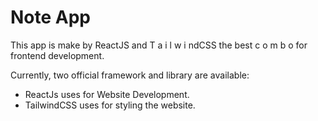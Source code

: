 # Note App

This app is make by ReactJS and T a i l w i ndCSS the best c o m b o for frontend development.

Currently, two official framework and library are available:

- ReactJs uses for Website Development.
- TailwindCSS uses for styling the website.
